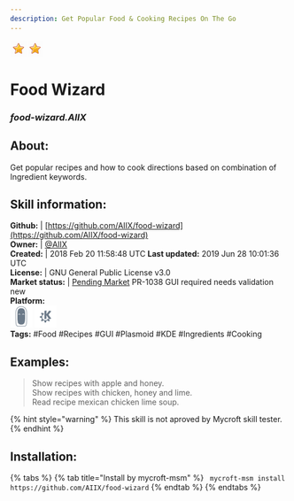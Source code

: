 ```yaml
---    
description: Get Popular Food & Cooking Recipes On The Go  
---    
```

![](../.gitbook/assets/star.png)![](../.gitbook/assets/star.png)  
# Food Wizard  
### _food-wizard.AIIX_  
## About:  
Get popular recipes and how to cook directions based on combination of Ingredient keywords.

## Skill information:  
**Github:** | [https://github.com/AIIX/food-wizard](https://github.com/AIIX/food-wizard)  
**Owner:** | [@AIIX](https://github.com/AIIX)  
**Created:** | 2018 Feb 20 11:58:48 UTC  **Last updated:** 2019 Jun 28 10:01:36 UTC  
**License:** | GNU General Public License v3.0  
**Market status:** | [Pending Market](https://market.mycroft.ai/skill/) PR-1038 GUI required needs validation new  
**Platform:**  
 ![](../.gitbook/assets/mark-2-icon.png)  ![](../.gitbook/assets/kde.png)   
**Tags:** \#Food \#Recipes \#GUI \#Plasmoid \#KDE \#Ingredients \#Cooking   
## Examples:  
> Show recipes with apple and honey.  
> Show recipes with chicken, honey and lime.  
> Read recipe mexican chicken lime soup.  
  
{% hint style="warning" %}
This skill is not aproved by Mycroft skill tester.
{% endhint %}
    
## Installation:  
{% tabs %}
{% tab title="Install by mycroft-msm" %}
``` mycroft-msm install https://github.com/AIIX/food-wizard```
{% endtab %}
  {% endtabs %}
  